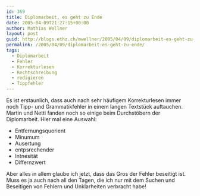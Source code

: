 ```yaml
---
id: 369
title: Diplomarbeit, es geht zu Ende
date: 2005-04-09T21:27:15+00:00
author: Mathias Wellner
layout: post
guid: http://blogs.ethz.ch/mwellner/2005/04/09/diplomarbeit-es-geht-zu-ende/
permalink: /2005/04/09/diplomarbeit-es-geht-zu-ende/
tags:
  - Diplomarbeit
  - Fehler
  - Korrekturlesen
  - Rechtschreibung
  - redigieren
  - Tippfehler
---
```

Es ist erstaunlich, dass auch nach sehr häufigem Korrekturlesen immer noch Tipp- und Grammatikfehler in einem langen Textstück auftauchen. Martin und Netti fanden noch so einige beim Durchstöbern der Diplomarbeit. Hier mal eine Auswahl:

  * Entfernungsquorient
  * Minumum
  * Ausertung
  * entpsrechender
  * Intnesität
  * Differnzwert

Aber alles in allem glaube ich jetzt, dass das Gros der Fehler beseitigt ist. Muss es ja auch nach all den Tagen, die ich nur mit dem Suchen und Beseitigen von Fehlern und Unklarheiten verbracht habe!